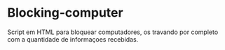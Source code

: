 # Blocking-computer
Script em HTML para bloquear computadores, os travando por completo com a quantidade de informaçoes recebidas.
